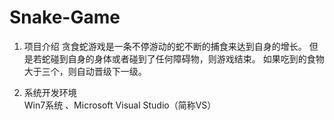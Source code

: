 # Snake-Game  
  
1. 项目介绍
贪食蛇游戏是一条不停游动的蛇不断的捕食来达到自身的增长。 
但是若蛇碰到自身的身体或者碰到了任何障碍物，则游戏结束。 
如果吃到的食物大于三个，则自动晋级下一级。
  
2. 系统开发环境  
Win7系统  、Microsoft Visual Studio（简称VS）

